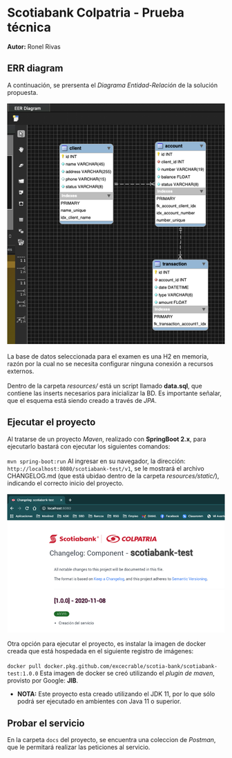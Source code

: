 # Scotiabank Colpatria - Prueba técnica
**Autor:** Ronel Rivas



## ERR diagram
A continuación, se prersenta el *Diagrama Entidad-Relación* de la solución propuesta.
<br><br>
![ERR Diagram](./docs/err-diagram.png)
<br><br>
La base de datos seleccionada para el examen es una H2 en memoria, razón por la cual no se necesita configurar ninguna conexión a recursos externos.
<br><br>
Dentro de la carpeta *resources/* está un script llamado **data.sql**, que contiene las inserts necesarios para inicializar la BD. Es importante señalar, que el esquema está siendo creado a través de *JPA*.

## Ejecutar el proyecto
Al tratarse de un proyecto *Maven*, realizado con **SpringBoot 2.x**, para ejecutarlo bastará con ejecutar los siguientes comandos:
<BR><BR>
``
    mvn spring-boot:run
``
Al ingresar en su navegador, la dirección: ``http://localhost:8080/scotiabank-test/v1``, se le mostrará el archivo CHANGELOG.md (que está ubidao dentro de la carpeta *resources/static/*), indicando el correcto inicio del proyecto.
<br><br>
![CHANGELOG](./docs/changelog.png)

Otra opción para ejecutar el proyecto, es instalar la imagen de docker creada que está hospedada en el siguiente registro de imágenes:
<BR><BR>
``
    docker pull docker.pkg.github.com/excecrable/scotia-bank/scotiabank-test:1.0.0
``
Esta imagen de docker se creó utilizando el *plugin de maven*, provisto por Google: **JIB**.

* **NOTA:** Este proyecto esta creado utilizando el JDK 11, por lo que sólo podrá ser ejecutado en ambientes con Java 11 o superior. 

## Probar el servicio
En la carpeta ``docs`` del proyecto, se encuentra una coleccion de *Postman*, que le permitará realizar las peticiones al servicio.
 